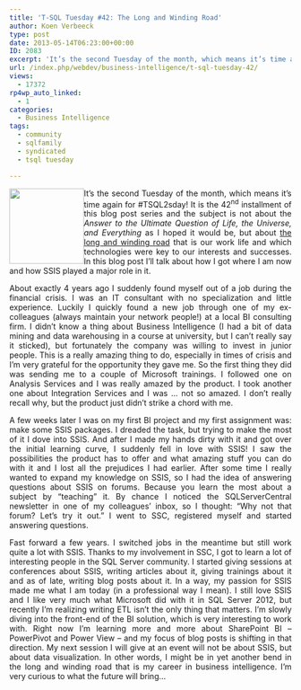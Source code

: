 ```yaml
---
title: 'T-SQL Tuesday #42: The Long and Winding Road'
author: Koen Verbeeck
type: post
date: 2013-05-14T06:23:00+00:00
ID: 2083
excerpt: 'It’s the second Tuesday of the month, which means it’s time again for #TSQL2sday! It is the 42nd installment of this blog post series and the subject is not about the Answer to the Ultimate Question of Life, the Universe, and Everything as I hoped it wo&hellip;'
url: /index.php/webdev/business-intelligence/t-sql-tuesday-42/
views:
  - 17372
rp4wp_auto_linked:
  - 1
categories:
  - Business Intelligence
tags:
  - community
  - sqlfamily
  - syndicated
  - tsql tuesday

---
```

<p style="text-align: justify;">
  <a href="http://wendyverse.blogspot.be/2013/05/its-time-for-t-sqltuesday-42-long-and.html"></a>
</p>

<div class="image_block">
  <a href="http://wendyverse.blogspot.be/2013/05/its-time-for-t-sqltuesday-42-long-and.html" target="_blank"><img style="float: left;" src="/wp-content/uploads/users/koenverbeeck/TSQL2sday37/TSQL2sday.PNG?mtime=1355209029" alt="" width="133" height="134" /></a>
</div>

<p style="text-align: justify;">
  It’s the second Tuesday of the month, which means it’s time again for #TSQL2sday! It is the 42<sup>nd</sup> installment of this blog post series and the subject is not about the <em>Answer to the Ultimate Question of Life, the Universe, and Everything</em> as I hoped it would be, but about <a href="http://wendyverse.blogspot.be/2013/05/its-time-for-t-sqltuesday-42-long-and.html">the long and winding road</a> that is our work life and which technologies were key to our interests and successes. In this blog post I’ll talk about how I got where I am now and how SSIS played a major role in it.
</p>

<p style="text-align: justify;">
  About exactly 4 years ago I suddenly found myself out of a job during the financial crisis. I was an IT consultant with no specialization and little experience. Luckily I quickly found a new job through one of my ex-colleagues (always maintain your network people!) at a local BI consulting firm. I didn’t know a thing about Business Intelligence (I had a bit of data mining and data warehousing in a course at university, but I can’t really say it sticked), but fortunately the company was willing to invest in junior people. This is a really amazing thing to do, especially in times of crisis and I’m very grateful for the opportunity they gave me. So the first thing they did was sending me to a couple of Microsoft trainings. I followed one on Analysis Services and I was really amazed by the product. I took another one about Integration Services and I was … not so amazed. I don’t really recall why, but the product just didn’t strike a chord with me.
</p>

<p style="text-align: justify;">
  A few weeks later I was on my first BI project and my first assignment was: make some SSIS packages. I dreaded the task, but trying to make the most of it I dove into SSIS. And after I made my hands dirty with it and got over the initial learning curve, I suddenly fell in love with SSIS! I saw the possibilities the product has to offer and what amazing stuff you can do with it and I lost all the prejudices I had earlier. After some time I really wanted to expand my knowledge on SSIS, so I had the idea of answering questions about SSIS on forums. Because you learn the most about a subject by “teaching” it. By chance I noticed the SQLServerCentral newsletter in one of my colleagues’ inbox, so I thought: “Why not that forum? Let’s try it out.” I went to SSC, registered myself and started answering questions.
</p>

<p style="text-align: justify;">
  Fast forward a few years. I switched jobs in the meantime but still work quite a lot with SSIS. Thanks to my involvement in SSC, I got to learn a lot of interesting people in the SQL Server community. I started giving sessions at conferences about SSIS, writing articles about it, giving trainings about it and as of late, writing blog posts about it. In a way, my passion for SSIS made me what I am today (in a professional way I mean). I still love SSIS and I like very much what Microsoft did with it in SQL Server 2012, but recently I’m realizing writing ETL isn’t the only thing that matters. I’m slowly diving into the front-end of the BI solution, which is very interesting to work with. Right now I’m learning more and more about SharePoint BI – PowerPivot and Power View – and my focus of blog posts is shifting in that direction. My next session I will give at an event will not be about SSIS, but about data visualization. In other words, I might be in yet another bend in the long and winding road that is my career in business intelligence. I’m very curious to what the future will bring…
</p>
